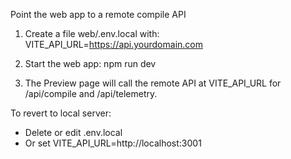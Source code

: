 Point the web app to a remote compile API

1) Create a file web/.env.local with:
   VITE_API_URL=https://api.yourdomain.com

2) Start the web app:
   npm run dev

3) The Preview page will call the remote API at VITE_API_URL for /api/compile and /api/telemetry.

To revert to local server:
- Delete or edit .env.local
- Or set VITE_API_URL=http://localhost:3001


